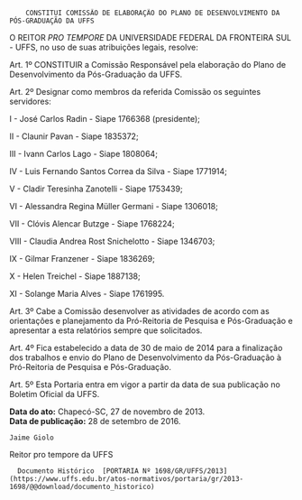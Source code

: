         CONSTITUI COMISSÃO DE ELABORAÇÃO DO PLANO DE DESENVOLVIMENTO DA PÓS-GRADUAÇÃO DA UFFS  

O REITOR *PRO TEMPORE* DA UNIVERSIDADE FEDERAL DA FRONTEIRA SUL - UFFS, no uso de suas atribuições legais, resolve:

 Art. 1º CONSTITUIR a Comissão Responsável pela elaboração do Plano de Desenvolvimento da Pós-Graduação da UFFS.

 Art. 2º Designar como membros da referida Comissão os seguintes servidores:

 I - José Carlos Radin - Siape 1766368 (presidente);

 II - Claunir Pavan - Siape 1835372;

 III - Ivann Carlos Lago - Siape 1808064;

 IV - Luis Fernando Santos Correa da Silva - Siape 1771914;

 V - Cladir Teresinha Zanotelli - Siape 1753439;

 VI - Alessandra Regina Müller Germani - Siape 1306018;

 VII - Clóvis Alencar Butzge - Siape 1768224;

 VIII - Claudia Andrea Rost Snichelotto - Siape 1346703;

 IX - Gilmar Franzener - Siape 1836269;

 X - Helen Treichel - Siape 1887138;

 XI - Solange Maria Alves - Siape 1761995.

 Art. 3º Cabe a Comissão desenvolver as atividades de acordo com as orientações e planejamento da Pró-Reitoria de Pesquisa e Pós-Graduação e apresentar a esta relatórios sempre que solicitados.

 Art. 4º Fica estabelecido a data de 30 de maio de 2014 para a finalização dos trabalhos e envio do Plano de Desenvolvimento da Pós-Graduação à Pró-Reitoria de Pesquisa e Pós-Graduação.

 Art. 5º Esta Portaria entra em vigor a partir da data de sua publicação no Boletim Oficial da UFFS.

  

   **Data do ato:** Chapecó-SC, 27 de novembro de 2013.   
 **Data de publicação:**  28 de setembro de 2016. 

    Jaime Giolo    
 Reitor pro tempore da UFFS 

      Documento Histórico  [PORTARIA Nº 1698/GR/UFFS/2013](https://www.uffs.edu.br/atos-normativos/portaria/gr/2013-1698/@@download/documento_historico)     
      
